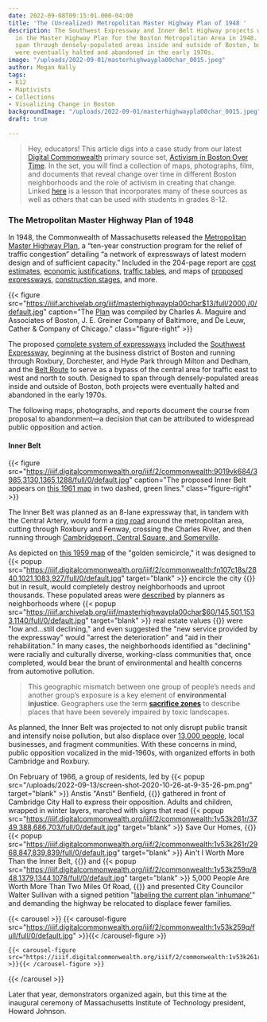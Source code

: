 ```yaml
---
date: 2022-09-08T09:15:01.000-04:00
title: 'The (Unrealized) Metropolitan Master Highway Plan of 1948 '
description: The Southwest Expressway and Inner Belt Highway projects were both proposed
  in the Master Highway Plan for the Boston Metropolitan Area in 1948. Designed to
  span through densely-populated areas inside and outside of Boston, both projects
  were eventually halted and abandoned in the early 1970s.
image: "/uploads/2022-09-01/masterhighwaypla00char_0015.jpeg"
author: Megan Nally
tags:
- K12
- Maptivists
- Collections
- Visualizing Change in Boston
backgroundImage: "/uploads/2022-09-01/masterhighwaypla00char_0015.jpeg"
draft: true

---
```

> Hey, educators! This article digs into a case study from our latest [Digital Commonwealth](https://www.digitalcommonwealth.org/) primary source set, [Activism in Boston Over Time](https://www.digitalcommonwealth.org/for_educators/primary_source_sets/activism_in_boston_over_time). In the set, you will find a collection of maps, photographs, film, and documents that reveal change over time in different Boston neighborhoods and the role of activism in creating that change. Linked [here](https://docs.google.com/presentation/d/1PUi7o35Y-6EPGe0dOq8wi9jmj5C78Md7qrLn6ZVoIOE/edit#slide=id.p) is a lesson that incorporates many of these sources as well as others that can be used with students in grades 8-12.

### The Metropolitan Master Highway Plan of 1948

In 1948, the Commonwealth of Massachusetts released the [Metropolitan Master Highway Plan](https://archive.org/details/masterhighwaypla00char/page/n15/mode/1up), a “ten-year construction program for the relief of traffic congestion” detailing “a network of expressways of latest modern design and of sufficient capacity.” Included in the 204-page report are [cost estimates](https://archive.org/details/masterhighwaypla00char/page/102/mode/1up), [economic justifications](https://archive.org/details/masterhighwaypla00char/page/103/mode/1up), [traffic tables](https://archive.org/details/masterhighwaypla00char/page/114/mode/1up), and maps of [proposed expressways](https://archive.org/details/masterhighwaypla00char/page/124/mode/1up), [construction stages](https://archive.org/details/masterhighwaypla00char/page/106/mode/1up), and more.

{{< figure src="https://iiif.archivelab.org/iiif/masterhighwaypla00char$13/full/2000,/0/default.jpg" caption="The [Plan](https://archive.org/details/masterhighwaypla00char/page/n15/mode/1up) was compiled by Charles A. Maguire and Associates of Boston, J. E. Greiner Company of Baltimore, and De Leuw, Cather & Company of Chicago." class="figure-right" >}}

The proposed [complete system of expressways](https://archive.org/details/masterhighwaypla00char/page/8/mode/1up) included the [Southwest Expressway](https://archive.org/details/masterhighwaypla00char/page/53/mode/1up), beginning at the business district of Boston and running through Roxbury, Dorchester, and Hyde Park through Milton and Dedham, and the [Belt Route](https://archive.org/details/masterhighwaypla00char/page/60/mode/1up) to serve as a bypass of the central area for traffic east to west and north to south. Designed to span through densely-populated areas inside and outside of Boston, both projects were eventually halted and abandoned in the early 1970s.

The following maps, photographs, and reports document the course from proposal to abandonment—a decision that can be attributed to widespread public opposition and action.

#### Inner Belt

{{< figure src="https://iiif.digitalcommonwealth.org/iiif/2/commonwealth:9019vk684/3985,3130,1365,1288/full/0/default.jpg" caption="The proposed Inner Belt appears on [this 1961 map](https://collections.leventhalmap.org/search/commonwealth:cn69pp161) in two dashed, green lines." class="figure-right" >}}

The Inner Belt was planned as an 8-lane expressway that, in tandem with the Central Artery, would form a [ring road](https://historycambridge.org/innerbelt/history.html) around the metropolitan area, cutting through Roxbury and Fenway, crossing the Charles River, and then running through [Cambridgeport, Central Square, and Somerville](https://www.wbur.org/radioboston/2012/03/26/inner-belt-highways).

As depicted on [this 1959 map](https://collections.leventhalmap.org/search/commonwealth:fn107c17h) of the "golden semicircle," it was designed to {{< popup src="https://iiif.digitalcommonwealth.org/iiif/2/commonwealth:fn107c18s/2840,1021,1083,927/full/0/default.jpg"  target="blank" >}} encircle the city {{</popup>}} but in result, would completely destroy neighborhoods and uproot thousands. These populated areas were [described](https://archive.org/details/masterhighwaypla00char/page/44/mode/1up) by planners as neighborhoods where {{< popup src="https://iiif.archivelab.org/iiif/masterhighwaypla00char$60/145,501,1533,1140/full/0/default.jpg"  target="blank" >}} real estate values {{</popup>}} were "low and...still declining," and even suggested the "new service provided by the expressway" would "arrest the deterioration" and "aid in their rehabilitation." In many cases, the neighborhoods identified as "declining" were racially and culturally diverse, working-class communities that, once completed, would bear the brunt of environmental and health concerns from automotive pollution.

> This geographic mismatch between one group of people’s needs and another group’s exposure is a key element of **environmental injustice**. Geographers use the term [**sacrifice zones**](https://www.leventhalmap.org/digital-exhibitions/more-or-less-in-common/topics/sacrifice-zones/) to describe places that have been severely impaired by toxic landscapes.

As planned, the Inner Belt was projected to not only disrupt public transit and intensify noise pollution, but also displace over [13,000 people](https://www.cambridgema.gov/historic/cambridgehistory/innerbelthistory), local businesses, and fragment communities. With these concerns in mind, public opposition vocalized in the mid-1960s, with organized efforts in both Cambridge and Roxbury.

On February of 1966, a group of residents, led by {{< popup src="/uploads/2022-09-13/screen-shot-2020-10-26-at-9-35-26-pm.png"  target="blank" >}} Anstis "Ansti" Benfield, {{</popup>}} gathered in front of Cambridge City Hall to express their opposition. Adults and children, wrapped in winter layers, marched with signs that read {{< popup src="https://iiif.digitalcommonwealth.org/iiif/2/commonwealth:1v53k261r/3749,388,686,703/full/0/default.jpg"  target="blank" >}} Save Our Homes, {{</popup>}} {{< popup src="https://iiif.digitalcommonwealth.org/iiif/2/commonwealth:1v53k261r/2968,847,839,839/full/0/default.jpg"  target="blank" >}} Ain't I Worth More Than the Inner Belt, {{</popup>}} and {{< popup src="https://iiif.digitalcommonwealth.org/iiif/2/commonwealth:1v53k259q/848,1379,1344,1078/full/0/default.jpg"  target="blank" >}} 5,000 People Are Worth More Than Two Miles Of Road, {{</popup>}} and presented City Councilor Walter Sullivan with a signed petition "[labeling the current plan 'inhumane'](https://historycambridge.org/self-guided-tours/self-guided-tour-women-activists-of-riverside-50-years-after-suffrage/)" and demanding the highway be relocated to displace fewer families. 

{{< carousel >}} {{< carousel-figure src="https://iiif.digitalcommonwealth.org/iiif/2/commonwealth:1v53k259q/full/full/0/default.jpg" >}}{{< /carousel-figure >}}

    {{< carousel-figure src="https://iiif.digitalcommonwealth.org/iiif/2/commonwealth:1v53k261r/full/full/0/default.jpg" >}}{{< /carousel-figure >}}
    

{{< /carousel >}}

Later that year, demonstrators organized again, but this time at the inaugural ceremony of Massachusetts Institute of Technology president, Howard Johnson. 